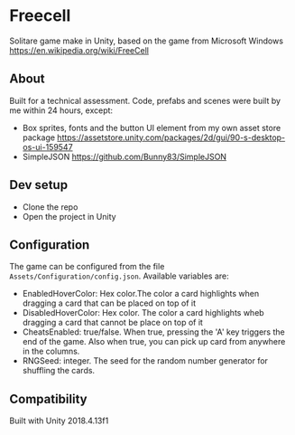 # Freecell
Solitare game make in Unity, based on the game from Microsoft Windows 
https://en.wikipedia.org/wiki/FreeCell

## About
Built for a technical assessment. Code, prefabs and scenes were built by me within 24 hours, except:
* Box sprites, fonts and the button UI element from my own asset store package https://assetstore.unity.com/packages/2d/gui/90-s-desktop-os-ui-159547
* SimpleJSON https://github.com/Bunny83/SimpleJSON

## Dev setup
* Clone the repo
* Open the project in Unity

## Configuration
The game can be configured from the file `Assets/Configuration/config.json`. Available variables are:
* EnabledHoverColor: Hex color.The color a card highlights when dragging a card that can be placed on top of it
* DisabledHoverColor: Hex color. The color a card highlights wheb dragging a card that cannot be place on top of it
* CheatsEnabled: true/false. When true, pressing the 'A' key triggers the end of the game. Also when true, you can pick up card from anywhere in the columns.
* RNGSeed: integer. The seed for the random number generator for shuffling the cards.

## Compatibility
Built with Unity 2018.4.13f1